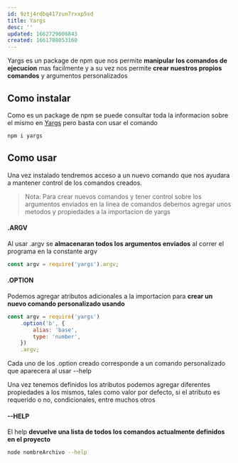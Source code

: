 ```yaml
---
id: 9ztj4rdbq417zun7rxxp5sd
title: Yargs
desc: ''
updated: 1662729006843
created: 1661708053160
---
```


Yargs es un package de npm que nos permite **manipular los comandos de ejecucion** mas facilmente y a su vez nos permite **crear nuestros propios comandos** y argumentos personalizados

## Como instalar

Como es un package de npm se puede consultar toda la informacion sobre el mismo en [Yargs](https://www.npmjs.com/package/yargs) pero basta con usar el comando

```bash
npm i yargs
```

## Como usar

Una vez instalado tendremos acceso a un nuevo comando que nos ayudara a mantener control de los comandos creados.

>Nota: Para crear nuevos comandos y tener control sobre los argumentos enviados en la linea de comandos debemos agregar unos metodos y propiedades a la importacion de yargs

#### .ARGV

Al usar .argv se **almacenaran todos los argumentos enviados** al correr el programa en la constante argv

```javascript
const argv = require('yargs').argv;
```

#### .OPTION

Podemos agregar atributos adicionales a la importacion para **crear un nuevo comando personalizado usando**

```javascript
const argv = require('yargs')
    .option('b', {
        alias: 'base',
        type: 'number',
    })
    .argv;

```

Cada uno de los .option creado corresponde a un comando personalizado que aparecera al usar --help

Una vez tenemos definidos los atributos podemos agregar diferentes propiedades a los mismos, tales como valor por defecto, si el atributo es requerido o no, condicionales, entre muchos otros

#### --HELP

El help **devuelve una lista de todos los comandos actualmente definidos en el proyecto**

```bash
node nombreArchivo --help
```


